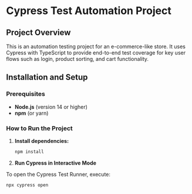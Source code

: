 # Cypress Test Automation Project

## Project Overview

This is an automation testing project for an e-commerce-like store. It uses Cypress with TypeScript to provide end-to-end test coverage for key user flows such as login, product sorting, and cart functionality.

## Installation and Setup

### Prerequisites

- **Node.js** (version 14 or higher)
- **npm** (or yarn)

### How to Run the Project

1. **Install dependencies:**

   ```bash
   npm install

2. **Run Cypress in Interactive Mode**

To open the Cypress Test Runner, execute:

  ```bash
  npx cypress open
